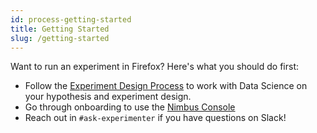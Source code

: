 ```yaml
---
id: process-getting-started
title: Getting Started
slug: /getting-started
---
```


Want to run an experiment in Firefox? Here's what you should do first:

- Follow the [Experiment Design Process](https://mana.mozilla.org/wiki/x/XdTNBw) to work with Data Science on your hypothesis and experiment design.
- Go through onboarding to use the [Nimbus Console](https://mana.mozilla.org/wiki/display/FJT/Nimbus+Onboarding#NimbusOnboarding-Branches)
- Reach out in `#ask-experimenter` if you have questions on Slack!
